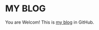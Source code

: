 MY BLOG
============

You are Welcom!
This is [my blog](https://github.com/cjhuang/my-blog) in GitHub.
